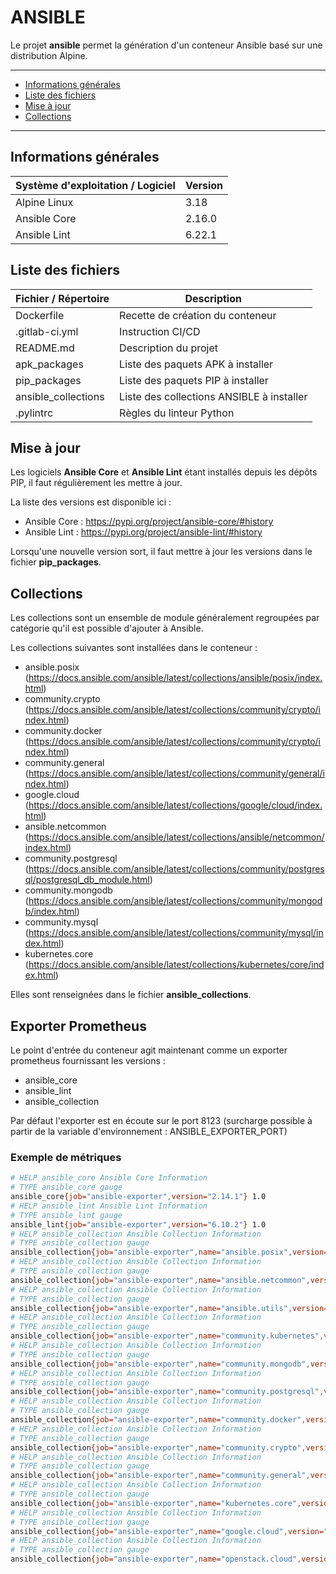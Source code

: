 # ANSIBLE

Le projet **ansible** permet la génération d'un conteneur Ansible basé sur une distribution Alpine.

---

- [Informations générales](#informations-générales)
- [Liste des fichiers](#liste-des-fichiers)
- [Mise à jour](#mise-à-jour)
- [Collections](#collections)

---

## Informations générales

| Système d'exploitation / Logiciel | Version |
|-----------------------------------|---------|
| Alpine Linux                      | 3.18    |
| Ansible Core                      | 2.16.0  |
| Ansible Lint                      | 6.22.1  |

## Liste des fichiers

| Fichier / Répertoire | Description                               |
|----------------------|-------------------------------------------|
| Dockerfile           | Recette de création du conteneur          |
| .gitlab-ci.yml       | Instruction CI/CD                         |
| README.md            | Description du projet                     |
| apk_packages         | Liste des paquets APK à installer         |
| pip_packages         | Liste des paquets PIP à installer         |
| ansible_collections  | Liste des collections ANSIBLE à installer |
| .pylintrc            | Règles du linteur Python                  |

## Mise à jour

Les logiciels **Ansible Core** et **Ansible Lint** étant installés depuis les dépôts PIP, il faut régulièrement les mettre à jour.

La liste des versions est disponible ici :

- Ansible Core : <https://pypi.org/project/ansible-core/#history>
- Ansible Lint : <https://pypi.org/project/ansible-lint/#history>

Lorsqu'une nouvelle version sort, il faut mettre à jour les versions dans le fichier **pip_packages**.

## Collections

Les collections sont un ensemble de module généralement regroupées par catégorie qu'il est possible d'ajouter à Ansible.

Les collections suivantes sont installées dans le conteneur :

- ansible.posix (<https://docs.ansible.com/ansible/latest/collections/ansible/posix/index.html>)
- community.crypto (<https://docs.ansible.com/ansible/latest/collections/community/crypto/index.html>)
- community.docker (<https://docs.ansible.com/ansible/latest/collections/community/crypto/index.html>)
- community.general (<https://docs.ansible.com/ansible/latest/collections/community/general/index.html>)
- google.cloud (<https://docs.ansible.com/ansible/latest/collections/google/cloud/index.html>)
- ansible.netcommon (<https://docs.ansible.com/ansible/latest/collections/ansible/netcommon/index.html>)
- community.postgresql (<https://docs.ansible.com/ansible/latest/collections/community/postgresql/postgresql_db_module.html>)
- community.mongodb (<https://docs.ansible.com/ansible/latest/collections/community/mongodb/index.html>)
- community.mysql (<https://docs.ansible.com/ansible/latest/collections/community/mysql/index.html>)
- kubernetes.core (<https://docs.ansible.com/ansible/latest/collections/kubernetes/core/index.html>)

Elles sont renseignées dans le fichier **ansible_collections**.

## Exporter Prometheus

Le point d'entrée du conteneur agit maintenant comme un exporter prometheus fournissant les versions :

- ansible_core
- ansible_lint
- ansible_collection

Par défaut l'exporter est en écoute sur le port 8123 (surcharge possible à partir de la variable d'environnement : ANSIBLE_EXPORTER_PORT)

### Exemple de métriques

```bash
# HELP ansible_core Ansible Core Information
# TYPE ansible_core gauge
ansible_core{job="ansible-exporter",version="2.14.1"} 1.0
# HELP ansible_lint Ansible Lint Information
# TYPE ansible_lint gauge
ansible_lint{job="ansible-exporter",version="6.10.2"} 1.0
# HELP ansible_collection Ansible Collection Information
# TYPE ansible_collection gauge
ansible_collection{job="ansible-exporter",name="ansible.posix",version="1.4.0"} 1.0
# HELP ansible_collection Ansible Collection Information
# TYPE ansible_collection gauge
ansible_collection{job="ansible-exporter",name="ansible.netcommon",version="4.1.0"} 1.0
# HELP ansible_collection Ansible Collection Information
# TYPE ansible_collection gauge
ansible_collection{job="ansible-exporter",name="ansible.utils",version="2.8.0"} 1.0
# HELP ansible_collection Ansible Collection Information
# TYPE ansible_collection gauge
ansible_collection{job="ansible-exporter",name="community.kubernetes",version="2.0.1"} 1.0
# HELP ansible_collection Ansible Collection Information
# TYPE ansible_collection gauge
ansible_collection{job="ansible-exporter",name="community.mongodb",version="1.4.2"} 1.0
# HELP ansible_collection Ansible Collection Information
# TYPE ansible_collection gauge
ansible_collection{job="ansible-exporter",name="community.postgresql",version="2.3.2"} 1.0
# HELP ansible_collection Ansible Collection Information
# TYPE ansible_collection gauge
ansible_collection{job="ansible-exporter",name="community.docker",version="3.3.2"} 1.0
# HELP ansible_collection Ansible Collection Information
# TYPE ansible_collection gauge
ansible_collection{job="ansible-exporter",name="community.crypto",version="2.10.0"} 1.0
# HELP ansible_collection Ansible Collection Information
# TYPE ansible_collection gauge
ansible_collection{job="ansible-exporter",name="community.general",version="6.2.0"} 1.0
# HELP ansible_collection Ansible Collection Information
# TYPE ansible_collection gauge
ansible_collection{job="ansible-exporter",name="kubernetes.core",version="2.3.2"} 1.0
# HELP ansible_collection Ansible Collection Information
# TYPE ansible_collection gauge
ansible_collection{job="ansible-exporter",name="google.cloud",version="1.1.2"} 1.0
# HELP ansible_collection Ansible Collection Information
# TYPE ansible_collection gauge
ansible_collection{job="ansible-exporter",name="openstack.cloud",version="1.10.0"} 1.0
```
